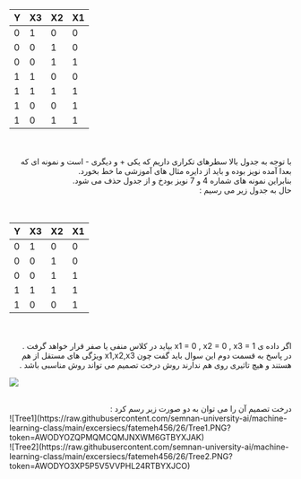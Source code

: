   
|     Y    |     X3    |     X2    |     X1    |
|----------|-----------|-----------|-----------|
|     0    |     1     |     0     |     0     |
|     0    |     0     |     1     |     0     |
|     0    |     0     |     1     |     1     |
|     1    |     1     |     0     |     0     |
|     1    |     1     |     1     |     1     |
|     1    |     0     |     0     |     1     |
|     1    |     0     |     1     |     1     |

<br/>
<br/>
<div dir="rtl">
با توجه به جدول بالا سطرهای تکراری داریم که یکی + و دیگری - است و نمونه ای که بعدا آمده نویز بوده و باید از دایره مثال های آموزشی ما خط بخورد.
<br/>
بنابراین نمونه های شماره 4 و 7 نویز بودخ و از جدول حذف می شود.
<br/>
حال به جدول زیر می رسیم :
</div>
<br/>
<br/>
  
|     Y    |     X3    |     X2    |     X1    |
|----------|-----------|-----------|-----------|
|     0    |     1     |     0     |     0     |
|     0    |     0     |     1     |     0     |
|     0    |     0     |     1     |     1     |
|     1    |     1     |     1     |     1     |
|     1    |     0     |     0     |     1     |
<br/>
<br/>
<div dir="rtl">
اگر داده ی x1 = 0 , x2 = 0 , x3 = 1 بیاید در کلاس منفی یا صفر قرار خواهد گرفت .
<br/>
در پاسخ به قسمت دوم این سوال باید گفت چون x1,x2,x3 ویژگی های  مستقل از هم هستند و هیچ تاثیری روی هم ندارند روش درخت تصمیم 
می تواند روش مناسبی باشد .
<br/>
  </div>
  
  ![](https://raw.githubusercontent.com/semnan-university-ai/machine-learning-class/main/excersiecs/fatemeh456/26/E26.jpg?token=AWODYOZSI75Y36KHR3JPSKTBYXICC)
  <br/>
  <br/>
  <div dir="rtl"">
درخت تصمیم آن را می توان به دو صورت زیر رسم کرد :
</div>
![Tree1](https://raw.githubusercontent.com/semnan-university-ai/machine-learning-class/main/excersiecs/fatemeh456/26/Tree1.PNG?token=AWODYOZQPMQMCQMJNXWM6GTBYXJAK)
  <br/>
![Tree2](https://raw.githubusercontent.com/semnan-university-ai/machine-learning-class/main/excersiecs/fatemeh456/26/Tree2.PNG?token=AWODYO3XP5P5V5VVPHL24RTBYXJCO)
